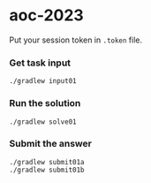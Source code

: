# aoc-2023

Put your session token in `.token` file.

### Get task input

    ./gradlew input01

### Run the solution

    ./gradlew solve01

### Submit the answer

    ./gradlew submit01a
    ./gradlew submit01b
